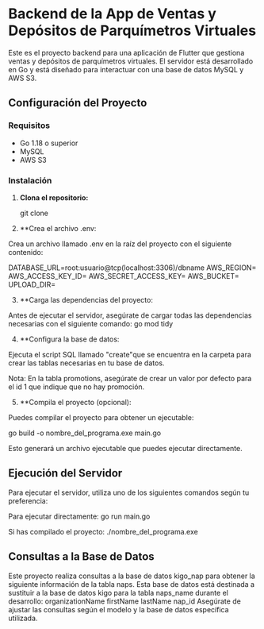 # Backend de la App de Ventas y Depósitos de Parquímetros Virtuales

Este es el proyecto backend para una aplicación de Flutter que gestiona ventas y depósitos de parquímetros virtuales. El servidor está desarrollado en Go y está diseñado para interactuar con una base de datos MySQL y AWS S3.

## Configuración del Proyecto

### Requisitos

- Go 1.18 o superior
- MySQL
- AWS S3

### Instalación

1. **Clona el repositorio:**

   git clone <url-del-repositorio>
   
2. **Crea el archivo .env:

Crea un archivo llamado .env en la raíz del proyecto con el siguiente contenido:

DATABASE_URL=root:usuario@tcp(localhost:3306)/dbname
AWS_REGION=
AWS_ACCESS_KEY_ID=
AWS_SECRET_ACCESS_KEY=
AWS_BUCKET=
UPLOAD_DIR=

3. **Carga las dependencias del proyecto:

Antes de ejecutar el servidor, asegúrate de cargar todas las dependencias necesarias con el siguiente comando:
go mod tidy


4. **Configura la base de datos:

Ejecuta el script SQL llamado "create"que se encuentra en la carpeta para crear las tablas necesarias en tu base de datos.

Nota: En la tabla promotions, asegúrate de crear un valor por defecto para el id 1 que indique que no hay promoción.

5. **Compila el proyecto (opcional):

Puedes compilar el proyecto para obtener un ejecutable:

go build -o nombre_del_programa.exe main.go

Esto generará un archivo ejecutable que puedes ejecutar directamente.

## Ejecución del Servidor
Para ejecutar el servidor, utiliza uno de los siguientes comandos según tu preferencia:

Para ejecutar directamente:
go run main.go  

Si has compilado el proyecto:
./nombre_del_programa.exe

## Consultas a la Base de Datos
Este proyecto realiza consultas a la base de datos kigo_nap para obtener la siguiente información de la tabla naps. Esta base de datos está destinada a sustituir a la base de datos kigo para la tabla naps_name durante el desarrollo:
organizationName
firstName
lastName
nap_id
Asegúrate de ajustar las consultas según el modelo y la base de datos específica utilizada.



